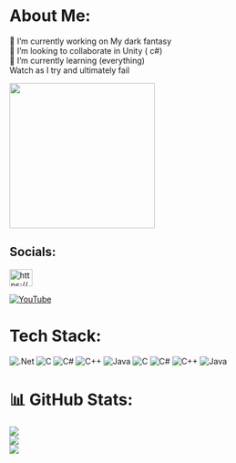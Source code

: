 # About Me:
🔭 I’m currently working on My dark fantasy<br>👯 I’m looking to collaborate in Unity ( c#) <br>🌱 I’m currently learning (everything)<br>Watch as I try and ultimately fail
<div align="left">
  <img height="255" src="https://i.imgur.com/fqkFaci.png"  />
</div>

## Socials:
<p align="left">
<a href="https://instagram.com/https://www.instagram.com/buciumantudor/" target="blank"><img align="center" src="https://raw.githubusercontent.com/rahuldkjain/github-profile-readme-generator/master/src/images/icons/Social/instagram.svg" alt="https://www.instagram.com/buciumantudor/" height="30" width="40" /></a>

[![YouTube](https://img.shields.io/badge/YouTube-%23FF0000.svg?logo=YouTube&logoColor=white)](https://youtube.com/@http://www.youtube.com/@tudorbuciuman) 

</p> 

# Tech Stack:
![.Net](https://img.shields.io/badge/.NET-5C2D91?style=flat&logo=.net&logoColor=white) ![C](https://img.shields.io/badge/c-%2300599C.svg?style=flat&logo=c&logoColor=white) ![C#](https://img.shields.io/badge/c%23-%23239120.svg?style=flat&logo=csharp&logoColor=white) ![C++](https://img.shields.io/badge/c++-%2300599C.svg?style=flat&logo=c%2B%2B&logoColor=white) ![Java](https://img.shields.io/badge/java-%23ED8B00.svg?style=flat&logo=openjdk&logoColor=white) ![C](https://img.shields.io/badge/c-%2300599C.svg?style=flat&logo=c&logoColor=white) ![C#](https://img.shields.io/badge/c%23-%23239120.svg?style=flat&logo=csharp&logoColor=white) ![C++](https://img.shields.io/badge/c++-%2300599C.svg?style=flat&logo=c%2B%2B&logoColor=white) ![Java](https://img.shields.io/badge/java-%23ED8B00.svg?style=flat&logo=openjdk&logoColor=white)


###
# 📊 GitHub Stats:
![](https://github-readme-stats.vercel.app/api?username=TudorBuciuman&theme=dark&hide_border=false&include_all_commits=false&count_private=false)<br/>
![](https://github-readme-streak-stats.herokuapp.com/?user=TudorBuciuman&theme=dark&hide_border=false)<br/>
![](https://github-readme-stats.vercel.app/api/top-langs/?username=TudorBuciuman&theme=dark&hide_border=false&include_all_commits=false&count_private=false&layout=compact)

<!-- Proudly created with GPRM ( https://gprm.itsvg.in ) -->
